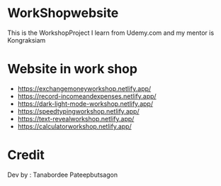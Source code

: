 # WorkShopwebsite
This is the WorkshopProject I learn from Udemy.com and my mentor is Kongraksiam

# Website in work shop
- https://exchangemoneyworkshop.netlify.app/
- https://record-incomeandexpenses.netlify.app/
- https://dark-light-mode-workshop.netlify.app/
- https://speedtypingworkshop.netlify.app/
- https://text-revealworkshop.netlify.app/
- https://calculatorworkshop.netlify.app/

# Credit
Dev by : Tanabordee Pateepbutsagon
